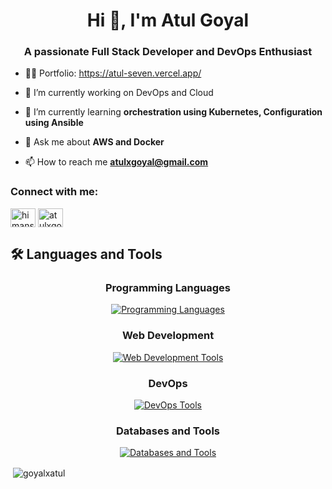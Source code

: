 <h1 align="center">Hi 👋, I'm Atul Goyal</h1>
<h3 align="center">A passionate Full Stack Developer and DevOps Enthusiast </h3>

- 👨‍💻 Portfolio: https://atul-seven.vercel.app/

- 🔭 I’m currently working on DevOps and Cloud 

- 🌱 I’m currently learning **orchestration using Kubernetes, Configuration using Ansible**

- 💬 Ask me about **AWS and Docker**

- 📫 How to reach me **atulxgoyal@gmail.com**

<h3 align="left">Connect with me:</h3>
<p align="left">
<a href="https://linkedin.com/in/atulxgoyal" target="blank"><img align="center" src="https://raw.githubusercontent.com/rahuldkjain/github-profile-readme-generator/master/src/images/icons/Social/linked-in-alt.svg" alt="himanshuchopade" height="30" width="40" /></a>
<a href="https://instagram.com/atulxgoyal" target="blank"><img align="center" src="https://raw.githubusercontent.com/rahuldkjain/github-profile-readme-generator/master/src/images/icons/Social/instagram.svg" alt="atulxgoyal" height="30" width="40" /></a>
</p>

## 🛠️ Languages and Tools

<h3 align="center">Programming Languages</h3>
<div align="center">
  <a href="#">
    <img src="https://skillicons.dev/icons?i=c,cpp,java,python" alt="Programming Languages">
  </a>
</div>

<h3 align="center">Web Development</h3>
<div align="center">
  <a href="#">
    <img src="https://skillicons.dev/icons?i=html,css,js,react,tailwind,express,nodejs,figma" alt="Web Development Tools">
  </a>
</div>

<h3 align="center">DevOps</h3>
<div align="center">
  <a href="#">
    <img src="https://skillicons.dev/icons?i=git,github,bash,linux,docker,aws,kubernetes,ansible,terraform,bitbucket" alt="DevOps Tools">
  </a>
</div>

<h3 align="center">Databases and Tools</h3>
<div align="center">
  <a href="#">
    <img src="https://skillicons.dev/icons?i=mysql,mongodb" alt="Databases and Tools">
  </a>
</div>



<p>&nbsp;<img align="center" src="https://github-readme-stats.vercel.app/api?username=goyalxatul&show_icons=true&locale=en" alt="goyalxatul" /></p>
